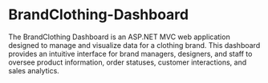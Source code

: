 # BrandClothing-Dashboard
The BrandClothing Dashboard is an ASP.NET MVC web application designed to manage and visualize data for a clothing brand. This dashboard provides an intuitive interface for brand managers, designers, and staff to oversee product information, order statuses, customer interactions, and sales analytics.

